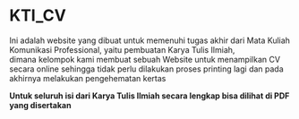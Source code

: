 # KTI_CV
Ini adalah website yang dibuat untuk memenuhi tugas akhir dari Mata Kuliah Komunikasi Professional, yaitu pembuatan Karya Tulis Ilmiah,   
dimana kelompok kami membuat sebuah Website untuk menampilkan CV secara online sehingga tidak perlu dilakukan proses printing lagi
dan pada akhirnya melakukan pengehematan kertas

**Untuk seluruh isi dari Karya Tulis Ilmiah secara lengkap bisa dilihat di PDF yang disertakan**
